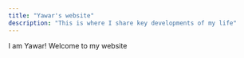 ```yaml
---
title: "Yawar's website"
description: "This is where I share key developments of my life"
---
```

I am Yawar! Welcome to my website 
